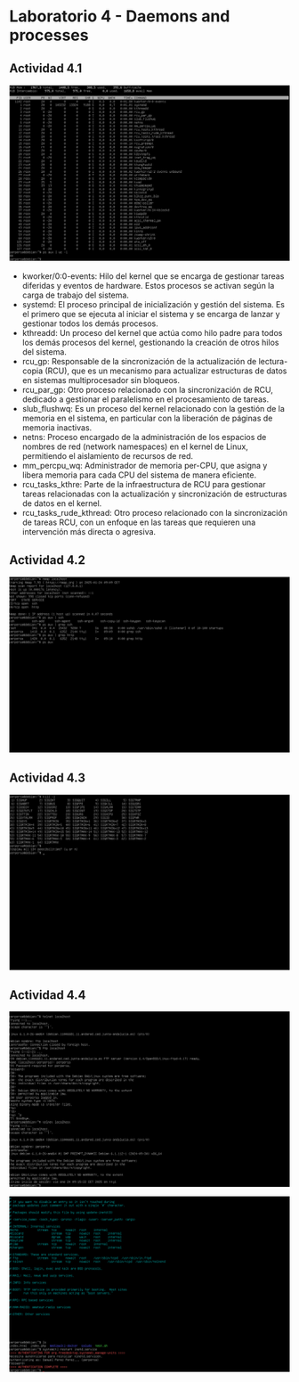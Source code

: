 # Laboratorio 4 - Daemons and processes

## Actividad 4.1

![](https://github.com/Sperper/DespliegueDeAplicacionesWeb/blob/master/Imagenes/Ejercicio_4.1.png?raw=true)

- kworker/0:0-events: Hilo del kernel que se encarga de gestionar tareas diferidas y eventos de hardware. Estos procesos se activan según la carga de trabajo del sistema.
- systemd: El proceso principal de inicialización y gestión del sistema. Es el primero que se ejecuta al iniciar el sistema y se encarga de lanzar y gestionar todos los demás procesos.
- kthreadd: Un proceso del kernel que actúa como hilo padre para todos los demás procesos del kernel, gestionando la creación de otros hilos del sistema.
- rcu_gp: Responsable de la sincronización de la actualización de lectura-copia (RCU), que es un mecanismo para actualizar estructuras de datos en sistemas multiprocesador sin bloqueos.
- rcu_par_gp: Otro proceso relacionado con la sincronización de RCU, dedicado a gestionar el paralelismo en el procesamiento de tareas.
- slub_flushwq: Es un proceso del kernel relacionado con la gestión de la memoria en el sistema, en particular con la liberación de páginas de memoria inactivas.
- netns: Proceso encargado de la administración de los espacios de nombres de red (network namespaces) en el kernel de Linux, permitiendo el aislamiento de recursos de red.
- mm_percpu_wq: Administrador de memoria per-CPU, que asigna y libera memoria para cada CPU del sistema de manera eficiente.
- rcu_tasks_kthre: Parte de la infraestructura de RCU para gestionar tareas relacionadas con la actualización y sincronización de estructuras de datos en el kernel.
- rcu_tasks_rude_kthread: Otro proceso relacionado con la sincronización de tareas RCU, con un enfoque en las tareas que requieren una intervención más directa o agresiva.

## Actividad 4.2

![](https://github.com/Sperper/DespliegueDeAplicacionesWeb/blob/master/Imagenes/Ejercicio_4.2.png?raw=true)

## Actividad 4.3

![](https://github.com/Sperper/DespliegueDeAplicacionesWeb/blob/master/Imagenes/Ejercicio_4.3.png?raw=true)

## Actividad 4.4

![](https://github.com/Sperper/DespliegueDeAplicacionesWeb/blob/master/Imagenes/Ejercicio_4.4.png?raw=true)

![](https://github.com/Sperper/DespliegueDeAplicacionesWeb/blob/master/Imagenes/Ejercicio_4.4_b.png?raw=true)
